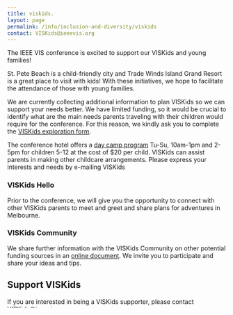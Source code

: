 ```yaml
---
title: viskids.
layout: page
permalink: /info/inclusion-and-diversity/viskids
contact: VISKids@ieeevis.org
---
```


The IEEE VIS conference is excited to support our VISKids and young families!

St. Pete Beach is a child-friendly city and Trade Winds Island Grand Resort is a great place to visit with kids! With these initiatives, we hope to facilitate the attendance of those with young families.

We are currently collecting additional information to plan VISKids so we can support your needs better. We have limited funding, so it would be crucial to identify what are the main needs parents traveling with their children would require for the conference.  For this reason, we kindly ask you to complete the [VISKids exploration form](https://forms.gle/16VAjbkDXa7oFnyw6). 

The conference hotel offers a [day camp program](https://www.tradewindsresort.com/explore/resort-recreation ) Tu-Su, 10am-1pm and 2-5pm for children 5-12 at the cost of $20 per child. VISKids can assist parents in making other childcare arrangements. Please express your interests and needs by e-mailing VISKids

### VISKids Hello
Prior to the conference, we will give you the opportunity to connect with other VISKids parents to meet and greet and share plans for adventures in Melbourne. 

### VISKids Community
We share further information with the VISKids Community on other potential funding sources in an [online document](https://docs.google.com/document/d/1llebKbEzqapkqDMKNF3LbliwGcQDvChJpvQzjsWK5-s/edit). We invite you to participate and share your ideas and tips.
 
## Support VISKids

If you are interested in being a VISKids supporter, please contact [VISKids@ieeevis.org](mailto:VISKids@ieeevis.org).
